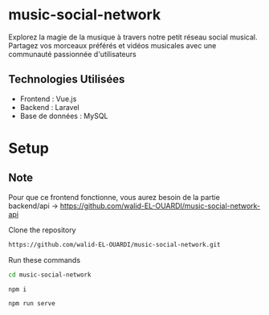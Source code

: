 # music-social-network

Explorez la magie de la musique à travers notre petit réseau social musical. Partagez vos morceaux préférés et vidéos musicales avec une communauté passionnée d'utilisateurs 

## Technologies Utilisées

- Frontend : Vue.js
- Backend : Laravel
- Base de données : MySQL

# Setup

## Note

Pour que ce frontend fonctionne, vous aurez besoin de la partie backend/api -> https://github.com/walid-EL-OUARDI/music-social-network-api 

Clone the repository

```sh
https://github.com/walid-EL-OUARDI/music-social-network.git
```

Run these commands

```sh
cd music-social-network

npm i

npm run serve
```




